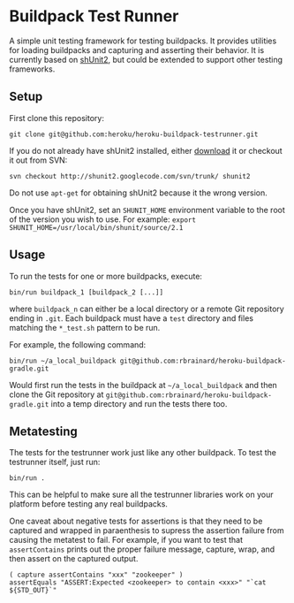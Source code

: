 Buildpack Test Runner
=====================
A simple unit testing framework for testing buildpacks.
It provides utilities for loading buildpacks and capturing and asserting their behavior.
It is currently based on [shUnit2](http://code.google.com/p/shunit2/), but could be extended to support other testing frameworks.


Setup
-----
First clone this repository:

`git clone git@github.com:heroku/heroku-buildpack-testrunner.git`

If you do not already have shUnit2 installed, either [download](http://code.google.com/p/shunit2/downloads/list)
it or checkout it out from SVN:

`svn checkout http://shunit2.googlecode.com/svn/trunk/ shunit2`

Do not use `apt-get` for obtaining shUnit2 because it the wrong version.

Once you have shUnit2, set an `SHUNIT_HOME` environment variable to the root of the version you wish to use. For example:
`export SHUNIT_HOME=/usr/local/bin/shunit/source/2.1`

Usage
-----
To run the tests for one or more buildpacks, execute:

`bin/run buildpack_1 [buildpack_2 [...]]`

where `buildpack_n` can either be a local directory or a remote Git repository ending in `.git`.
Each buildpack must have a `test` directory and files matching the `*_test.sh` pattern to be run.

For example, the following command:

`bin/run ~/a_local_buildpack git@github.com:rbrainard/heroku-buildpack-gradle.git`

Would first run the tests in the buildpack at `~/a_local_buildpack` and then clone the
Git repository at `git@github.com:rbrainard/heroku-buildpack-gradle.git` into a temp
directory and run the tests there too.

Metatesting
-----------
The tests for the testrunner work just like any other buildpack. To test the testrunner itself, just run:

`bin/run .`

This can be helpful to make sure all the testrunner libraries work on your platform before testing any real buildpacks.

One caveat about negative tests for assertions is that they need to be captured and wrapped in paraenthesis to supress 
the assertion failure from causing the metatest to fail. For example, if you want to test that `assertContains` prints out
the proper failure message, capture, wrap, and then assert on the captured output.

    ( capture assertContains "xxx" "zookeeper" )
    assertEquals "ASSERT:Expected <zookeeper> to contain <xxx>" "`cat ${STD_OUT}`"
